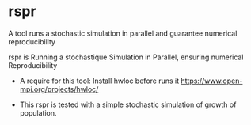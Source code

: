 # rspr 
A tool runs a stochastic simulation in parallel and guarantee numerical reproducibility

rspr is Running a stochastique Simulation in Parallel, ensuring numerical Reproducibility 

+ A require for this tool: Install hwloc before runs it
https://www.open-mpi.org/projects/hwloc/

+ This rspr is tested with a simple stochastic simulation of growth of population. 
